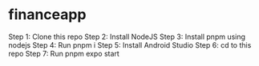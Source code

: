 # financeapp
Step 1: Clone this repo
Step 2: Install NodeJS
Step 3: Install pnpm using nodejs
Step 4: Run pnpm i
Step 5: Install Android Studio
Step 6: cd to this repo
Step 7: Run pnpm expo start 
